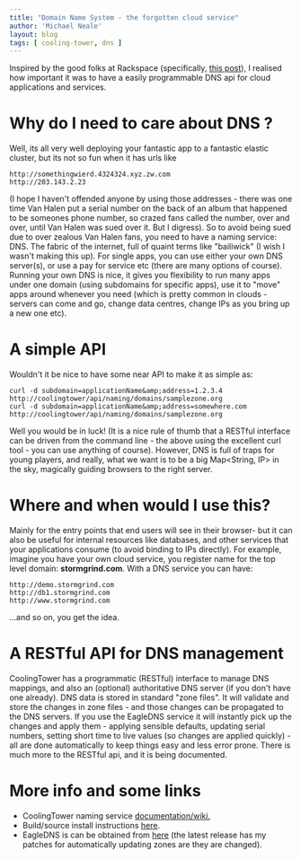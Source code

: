 ```yaml
---
title: "Domain Name System - the forgotten cloud service"
author: 'Michael Neale'
layout: blog
tags: [ cooling-tower, dns ]
---
```


Inspired by the good folks at Rackspace (specifically,
[this post](http://www.rackspacecloud.com/blog/2009/06/04/dns-the-overlooked-cloud-service/)),
I realised how important it was to have a easily programmable DNS
api for cloud applications and services.

# Why do I need to care about DNS ?

Well, its all very well deploying your fantastic app to a fantastic
elastic cluster, but its not so fun when it has urls like

    http://somethingwierd.4324324.xyz.zw.com
    http://203.143.2.23

(I hope I haven't offended anyone by using those
addresses - there was one time Van Halen put a serial number on the
back of an album that happened to be someones phone number, so
crazed fans called the number, over and over, until Van Halen was
sued over it. But I digress). So to avoid being sued due to over
zealous Van Halen fans, you need to have a naming service: DNS. The
fabric of the internet, full of quaint terms like "bailiwick" (I
wish I wasn't making this up). For single apps, you can use either
your own DNS server(s), or use a pay for service etc (there are
many options of course). Running your own DNS is nice, it gives you
flexibility to run many apps under one domain (using subdomains for
specific apps), use it to "move" apps around whenever you need
(which is pretty common in clouds - servers can come and go, change
data centres, change IPs as you bring up a new one etc).
# A simple API

Wouldn't it be nice to have some near API to make it as simple as:

    curl -d subdomain=applicationName&amp;address=1.2.3.4 http://coolingtower/api/naming/domains/samplezone.org
    curl -d subdomain=applicationName&amp;address=somewhere.com http://coolingtower/api/naming/domains/samplezone.org

Well you would be in luck! (It is a nice rule of thumb that a
RESTful interface can be driven from the command line - the above
using the excellent curl tool - you can use anything of course).
However, DNS is full of traps for young players, and really, what
we want is to be a big Map<String, IP\> in the sky, magically
guiding browsers to the right server.
# Where and when would I use this?

Mainly for the entry points that end users will see in their
browser- but it can also be useful for internal resources like
databases, and other services that your applications consume (to
avoid binding to IPs directly). For example, imagine you have your
own cloud service, you register name for the top level domain:
**stormgrind.com**. With a DNS service you can have:

    http://demo.stormgrind.com
    http://db1.stormgrind.com
    http://www.stormgrind.com

...and so on, you get the idea.
# A RESTful API for DNS management

CoolingTower has a programmatic (RESTful) interface to manage DNS
mappings, and also an (optional) authoritative DNS server (if you
don't have one already). DNS data is stored in standard "zone
files". It will validate and store the changes in zone files - and
those changes can be propagated to the DNS servers. If you use the
EagleDNS service it will instantly pick up the changes and apply
them - applying sensible defaults, updating serial numbers, setting
short time to live values (so changes are applied quickly) - all
are done automatically to keep things easy and less error prone.
There is much more to the RESTful api, and it is being documented.
# More info and some links

-   CoolingTower naming service
    [documentation/wiki.](http://community.jboss.org/wiki/CoolingTowerNamingserviceconfigurationandusage)
-   Build/source install instructions
    [here](http://community.jboss.org/wiki/CoolingTower).
-   EagleDNS is can be obtained from
    [here](http://www.unlogic.se/projects/eagledns) (the latest release
    has my patches for automatically updating zones are they are
    changed).
